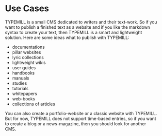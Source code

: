 # Use Cases

TYPEMILL is a small CMS dedicated to writers and their text-work. So if you want to publish a finished text as a website and if you like the markdown syntax to create your text, then TYPEMILL is a smart and lightweight solution. Here are some ideas what to publish with TYPEMILL:

- documentations
- pillar websites
- lyric collections
- lightweight wikis
- user guides
- handbooks
- manuals
- studies
- tutorials
- whitepapers
- web-books
- collections of articles

You can also create a portfolio-website or a classic website with TYPEMILL. But for now, TYPEMILL does not support time-based entries, so if you want to create a blog or a news-magazine, then you should look for another CMS.
